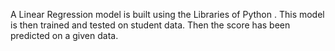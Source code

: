A Linear Regression model is built using the Libraries of Python . This model is then trained and tested on student data. Then the score has been predicted on a given data.
